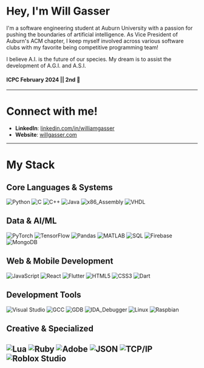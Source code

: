 # Hey, I'm Will Gasser

I'm a software engineering student at Auburn University with a passion for pushing the boundaries of artificial intelligence. As Vice President of Auburn's ACM chapter, I keep myself involved across various software clubs with my favorite being competitive programming team!

I believe A.I. is the future of our species. My dream is to assist the development of A.G.I. and A.S.I.

#### ICPC February 2024 || 2nd 🥈
 
---

# Connect with me!

- **LinkedIn**: [linkedin.com/in/williamgasser](https://linkedin.com/in/williamgasser)
- **Website**: [willgasser.com](https://willgasser.com)

---

# My Stack
## Core Languages & Systems
![Python](https://img.shields.io/badge/python-3670A0?style=for-the-badge&logo=python&logoColor=ffdd54) ![C](https://img.shields.io/badge/c-%2300599C.svg?style=for-the-badge&logo=c&logoColor=white) ![C++](https://img.shields.io/badge/c++-%2300599C.svg?style=for-the-badge&logo=c%2B%2B&logoColor=white) ![Java](https://img.shields.io/badge/java-%23ED8B00.svg?style=for-the-badge&logo=openjdk&logoColor=white) ![x86_Assembly](https://img.shields.io/badge/x86_Assembly-8E0E87?style=for-the-badge&logo=assemblyscript&logoColor=white) ![VHDL](https://img.shields.io/badge/VHDL-FFA500?style=for-the-badge&logo=vhdl&logoColor=white)

## Data & AI/ML
![PyTorch](https://img.shields.io/badge/PyTorch-%23EE4C2C.svg?style=for-the-badge&logo=PyTorch&logoColor=white) ![TensorFlow](https://img.shields.io/badge/TensorFlow-%23FF6F00.svg?style=for-the-badge&logo=TensorFlow&logoColor=white) ![Pandas](https://img.shields.io/badge/pandas-%23150458.svg?style=for-the-badge&logo=pandas&logoColor=white) ![MATLAB](https://img.shields.io/badge/MATLAB-FFA500?style=for-the-badge&logo=mathworks&logoColor=white) ![SQL](https://img.shields.io/badge/sql-4479A1?style=for-the-badge&logo=sql&logoColor=white) ![Firebase](https://img.shields.io/badge/Firebase-FFCA28?style=for-the-badge&logo=firebase&logoColor=white) ![MongoDB](https://img.shields.io/badge/MongoDB-47A248?style=for-the-badge&logo=mongodb&logoColor=white)


## Web & Mobile Development
![JavaScript](https://img.shields.io/badge/javascript-%23323330.svg?style=for-the-badge&logo=javascript&logoColor=%23F7DF1E) ![React](https://img.shields.io/badge/react-%2320232a.svg?style=for-the-badge&logo=react&logoColor=%2361DAFB) ![Flutter](https://img.shields.io/badge/Flutter-02569B?style=for-the-badge&logo=flutter&logoColor=white) ![HTML5](https://img.shields.io/badge/html5-%23E34F26.svg?style=for-the-badge&logo=html5&logoColor=white) ![CSS3](https://img.shields.io/badge/css3-%231572B6.svg?style=for-the-badge&logo=css3&logoColor=white) ![Dart](https://img.shields.io/badge/dart-0175C2?style=for-the-badge&logo=dart&logoColor=white)

## Development Tools
![Visual Studio](https://img.shields.io/badge/Visual%20Studio-5C2D91?style=for-the-badge&logo=visual-studio&logoColor=white) ![GCC](https://img.shields.io/badge/GCC-8F0F87?style=for-the-badge&logo=gnu&logoColor=white) ![GDB](https://img.shields.io/badge/GDB-8F0F87?style=for-the-badge&logo=gdb&logoColor=white) ![IDA_Debugger](https://img.shields.io/badge/IDA_Debugger-000000?style=for-the-badge&logo=hex-rays&logoColor=white) ![Linux](https://img.shields.io/badge/Linux-FCC624?style=for-the-badge&logo=linux&logoColor=black) ![Raspbian](https://img.shields.io/badge/Raspbian-CC342D?style=for-the-badge&logo=raspberry-pi&logoColor=white)

## Creative & Specialized
![Lua](https://img.shields.io/badge/lua-%232C2D72.svg?style=for-the-badge&logo=lua&logoColor=white) ![Ruby](https://img.shields.io/badge/ruby-%23CC342D.svg?style=for-the-badge&logo=ruby&logoColor=white) ![Adobe](https://img.shields.io/badge/Adobe-FF0000.svg?style=for-the-badge&logo=adobe&logoColor=white) ![JSON](https://img.shields.io/badge/json-5E5C5C?style=for-the-badge&logo=json&logoColor=white) ![TCP/IP](https://img.shields.io/badge/TCP/IP-1F6AAC?style=for-the-badge&logo=internet-explorer&logoColor=white) ![Roblox Studio](https://img.shields.io/badge/Roblox_Studio-00A2FF?style=for-the-badge&logo=robloxstudio&logoColor=white)
---



